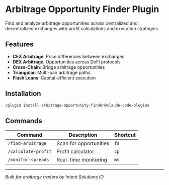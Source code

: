 # Arbitrage Opportunity Finder Plugin

Find and analyze arbitrage opportunities across centralized and decentralized exchanges with profit calculations and execution strategies.

## Features

- **CEX Arbitrage**: Price differences between exchanges
- **DEX Arbitrage**: Opportunities across DeFi protocols
- **Cross-Chain**: Bridge arbitrage opportunities
- **Triangular**: Multi-pair arbitrage paths
- **Flash Loans**: Capital-efficient execution

## Installation

```bash
/plugin install arbitrage-opportunity-finder@claude-code-plugins
```

## Commands

| Command | Description | Shortcut |
|---------|-------------|----------|
| `/find-arbitrage` | Scan for opportunities | `fa` |
| `/calculate-profit` | Profit calculator | `cp` |
| `/monitor-spreads` | Real-time monitoring | `ms` |

---

*Built for arbitrage traders by Intent Solutions IO*